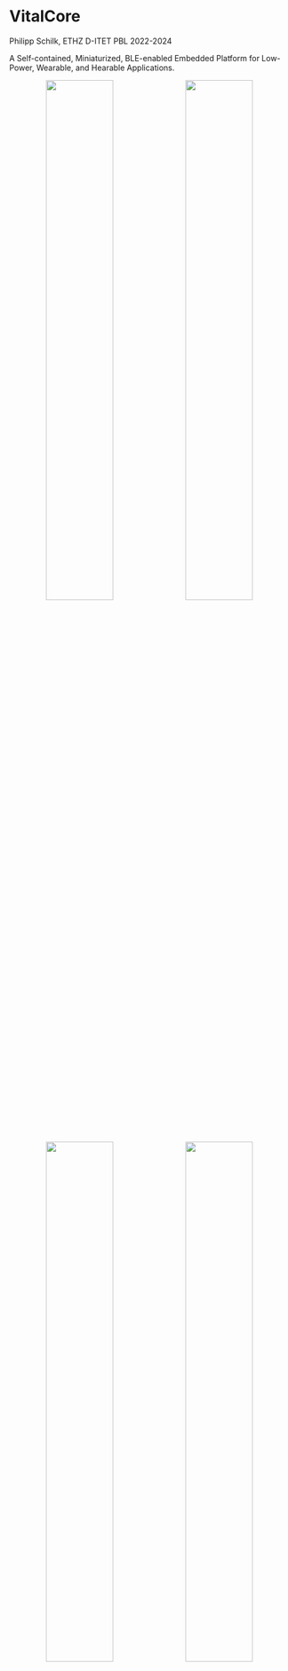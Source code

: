 # VitalCore
Philipp Schilk, ETHZ D-ITET PBL
2022-2024

A Self-contained, Miniaturized, BLE-enabled Embedded Platform for Low-Power, Wearable, and Hearable Applications.

<p float="center" align="center">
  <img src="./assets/paper.jpg" width="49%" />
  <img src="./assets/lego.jpg" width="49%" />
  <img src="./assets/vitalcore_paper.jpg" width="49%"/>
  <img src="./assets/array_on_coin_master.svg" width="49%"/>
</p>

Pictures: Frank K. Gürkaynak, 2022

## Quick Links

 - 📄 [Full Documentation](./hardware/VC_NRF5340/Documentation/Complete_1.3/VC_NRF5340_FULL_DOC.PDF)
 - 🌍 [Interactive HTML BOM](./hardware/VC_NRF5340/Documentation/Complete_1.3/VC_NRF5340-Complete.html)
 - 📦 [Gerbers](./hardware/VC_NRF5340/Documentation/Complete_1.3/Manufacturing)
 - 📦 [PnP Files](./hardware/VC_NRF5340/Documentation/Complete_1.3/PickAndPlace)
 - ⚙️  [Altium Project](./hardware/VC_NRF5340/)

## Changelog
 - 03/04/2024: First public release (Hardware v1.3)

## Overview

### VitalCore:

The VitalCore is a highly integrated, miniaturized embedded systems platform that features everything
a low-power wearable project usually requires - except for application specific sensors
and transducers. Its small 17.6 mm ** 12.6 mm size allows it to be integrated even in the most constraint
applications, include in-ear/hearable projects. Based around an NRF5340 SoC, the VitalCore features
a dual-core Cortex-M33 processor running at up to 128 MHz, 1 MB of Flash, 512 KB RAM, and BLE 5.2
complete with an on-board chip antenna.

### VitalPack Interface & Connectors:

On its back, the VitalCore features a 0.4 mm pitch 50-position connector that can be used to attach
application-specific 'VitalPack' expansion boards. This connector exposes power inputs and outputs,
the SoC's programming interface and USB port, and 28 GPIO pins with ADC, I2C, SPI, I2S, UART, QSPI, and PDM
interfaces available. The SWD pin, battery and charger connections, and QVAR inputs are also available as SMD solder
pads on the back side.

The exact pinout is specified in the [full documentation pdf](./hardware/VC_NRF5340/Documentation/Complete_1.3/VC_NRF5340_FULL_DOC.PDF).

To accommodate different stacking heights, the following combinations of header (on the VitalCore) and receptacles (on
the VitalPack) can be used:

| **Stacking Height** | **Header**                           | **Receptacle**                       |
| ----------------- | ---------------------------------- | ---------------------------------- |
| 0.7mm             | JAE Electronics WP7B-P050VA1-R8000 | JAE Electronics WP7B-S050VA1-R8000 |
| 1.5mm             | Hirose DF40C-50DP-0.4V(51)         | Hirose DF40C-50DS-0.4V(51)         |
| 2.0mm             | Hirose DF40C-2.0-50DP-0.4V(51)     | Hirose DF40C-2.0-50DS-0.4V(51)     |
| 2.5mm             | Hirose DF40C-2.5-50DP-0.4V(51)     | Hirose DF40C-2.5-50DS-0.4V(51)     |

### Power:

A MAX77654 PMIC provides a full power subsystem, including a software-controlled battery charger with power path
switching and up to 300 mA charge current, a battery monitor, 3 software-controllable switch mode buck-boost converters each
with an output range of 0.8 V to 5.5 V, and two software-controlled LDOs each with an output range of 1.71 V to 5.3 V. All
on-board devices (SoC and peripherals) are powered using a dedicated 1.8 V buck converter, making all SMPS and LDO
outputs available application-specific circuitry via the VitalPack connector.

![Power Diagram](./assets/VC_Power.svg)

### Peripherals:

The VitalCore comes equipped with the following peripherals:

 - A high-performance LSM6DSV16BX IMU with accelerometer, gyroscope and QVAR frontend.
 - A 256Mb W25Q256JWYIM QSPI Flash.
 - An RGB LED and IS31FL3194 driver capable of LED animations/patterns.

### Panel:

The VitalCore Altium project/gerber files include a panel to be used during development.
It exposes the NRF's SWD programming interface, USB port, power inputs, and power rail test points. It
can be removed manually by cutting the small PCB bridges, or be excluded before production entirely.

## Hardware

> [!IMPORTANT]
> Device sheet folder must be configured correctly in Altium for project to be opened correctly.

This project uses device sheets to for common building blocks (in `VC_Common`) that
are used in other projects. The folder `VC_Common/DevSheets` must be added to Altium's
list of device sheet locations! See below:

https://www.altium.com/documentation/altium-designer/device-sheets

To avoid annotation collision between components in device sheets and components within each project,
all device sheet components are annotated with a 'D' Suffix.  Altium should be able to handle this via
'Board Level Annotation', but it has been rather buggy.

Any modifications to device sheets don't seem to propagate to projects using those sheets until those
projects are closed & re-opened, or Altium is restarted.

## Firmware Template

**Will follow shortly**

## VitalPack Template

**Will follow shortly**

## Gallery & Examples

Examples of VitalCore-based projects:

### [TinyssimoRadar](https://github.com/ETH-PBL/TinyssimoRadar):
In-Ear Hand Gesture Recognition with Ultra-Low Power mmWave Radars.

<p align="center">
  <img src="./assets/in_hand_compressed.jpeg" width="60%"/>
</p>

![TinyssimoRadar Render](./assets/render_lbl_master.svg)

### VitalPod:
[*A Low Power In-Ear Vital Parameter Monitoring System*](https://ieeexplore.ieee.org/abstract/document/9941646)

### In-Ear-Voice:
[*Towards Milli-Watt Audio Enhancement With Bone-Conduction Microphones for In-Ear Sensing Platforms*](https://dl.acm.org/doi/abs/10.1145/3576842.3582365)

## License and Attribution

Published under the GNU GPLv3 license.

If you find VitalCore useful, we would appreciate if you cite one of the following papers:

📚 [Andrea Ronco, Philipp Schilk, Michele Magno, "TinyssimoRadar: In-Ear Hand Gesture Recognition with Ultra-Low Power mmWave Radars", *IoTDI'24*, 2024.](https://ieeexplore.ieee.org/abstract/document/10562162)
```bibtex
@inproceedings{TinyssimoRadar,
  author={Ronco, Andrea and Schilk, Philipp and Magno, Michele},
  booktitle={2024 IEEE/ACM Ninth International Conference on Internet-of-Things Design and Implementation (IoTDI)}, 
  title={TinyssimoRadar: In-Ear Hand Gesture Recognition with Ultra-Low Power mmWave Radars}, 
  year={2024},
  volume={},
  number={},
  pages={192-202},
  doi={10.1109/IoTDI61053.2024.00021}
}
```

📚 [Philipp Schilk, Niccolò Polvani, Andrea Ronco, Milos Cernak, Michele Magno, "In-Ear-Voice: Towards Milli-Watt Audio Enhancement With Bone-Conduction Microphones for In-Ear Sensing Platforms", *IoTDI'23*, 2023.](https://dl.acm.org/doi/abs/10.1145/3576842.3582365#)

```bibtex
@inproceedings{InEarVoice,
  author = {Schilk, Philipp and Polvani, Niccol\`{o} and Ronco, Andrea and Cernak, Milos and Magno, Michele},
  booktitle = {Proceedings of the 8th ACM/IEEE Conference on Internet of Things Design and Implementation},
  title = {In-Ear-Voice: Towards Milli-Watt Audio Enhancement With Bone-Conduction Microphones for In-Ear Sensing Platforms},
  year = {2023},
  isbn = {9798400700378},
  publisher = {Association for Computing Machinery},
  address = {New York, NY, USA},
  url = {https://doi.org/10.1145/3576842.3582365},
  doi = {10.1145/3576842.3582365},
  pages = {1–12},
  numpages = {12},
  series = {IoTDI '23}
}
```

📚 [Philipp Schilk, Kanika Dheman, Michele Magno,"VitalPod: A Low Power In-Ear Vital Parameter Monitoring System", *WiMob'22*, 2022.](https://ieeexplore.ieee.org/abstract/document/9941646)
```bibtex
@inproceedings{VitalPod,
  author={Schilk, Philipp and Dheman, Kanika and Magno, Michele},
  booktitle={2022 18th International Conference on Wireless and Mobile Computing, Networking and Communications (WiMob)}, 
  title={VitalPod: A Low Power In-Ear Vital Parameter Monitoring System}, 
  year={2022},
  volume={},
  number={},
  pages={94-99},
  doi={10.1109/WiMob55322.2022.9941646}
}
```